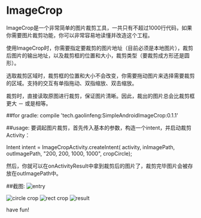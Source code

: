 # ImageCrop

ImageCrop是一个非常简单的图片裁剪工具，一共只有不超过1000行代码，如果你需要图片裁剪功能，你可以非常容易地读懂并改造这个工程。

使用ImageCrop时，你需要指定要裁剪的图片地址（目前必须是本地图片），裁剪后图片的输出地址，以及裁剪框的位置和大小，裁剪类型（要裁剪成方形还是圆形）。

选取裁剪区域时，裁剪框的位置和大小不会改变，你需要拖动图片来选择需要裁剪的区域。支持的交互有单指拖动、双指缩放、双击缩放。

裁剪时，直接读取原图进行裁剪，保证图片清晰。因此，裁出的图片总会比裁剪框更大 － 或是相等。

##for gradle:
    compile 'tech.gaolinfeng:SimpleAndroidImageCrop:0.1.1'

##usage:
要调起图片裁剪，首先传入基本的参数，构造一个intent，并启动裁剪Activity：

Intent intent = ImageCropActivity.createIntent(
  activity, inImagePath, outImagePath, "200, 200, 1000, 1000", cropCircle);
  
然后，你就可以在onActivityResult中拿到裁剪后的图片了，裁剪完毕图片会被存放在outImagePath中。

##截图:
<img src="https://github.com/cuc-glf/ImageCrop/blob/master/imgs/entry.png" alt="entry" />

<img src="https://github.com/cuc-glf/ImageCrop/blob/master/imgs/circle_crop.png" alt="circle crop" />

<img src="https://github.com/cuc-glf/ImageCrop/blob/master/imgs/rect_crop.png" alt="rect crop" />

<img src="https://github.com/cuc-glf/ImageCrop/blob/master/imgs/result.png" alt="result" />


have fun!
